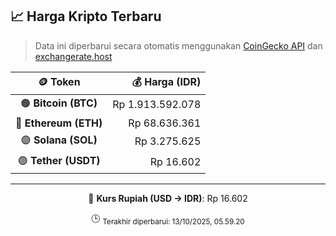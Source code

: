 

<!-- HARGA_KRIPTO -->
## 📈 Harga Kripto Terbaru

> Data ini diperbarui secara otomatis menggunakan [CoinGecko API](https://www.coingecko.com/) dan [exchangerate.host](https://exchangerate.host/)

<div align="center">

| 🪙 Token | 💰 Harga (IDR) |
|:------:|---------------:|
| 🟠 **Bitcoin (BTC)**   | Rp 1.913.592.078 |
| 🔵 **Ethereum (ETH)**  | Rp 68.636.361 |
| 🟣 **Solana (SOL)**    | Rp 3.275.625 |
| 🟢 **Tether (USDT)**   | Rp 16.602 |

---

💱 **Kurs Rupiah (USD → IDR)**: Rp 16.602

🕒 <sub>Terakhir diperbarui: 13/10/2025, 05.59.20</sub>

</div>
<!-- /HARGA_KRIPTO -->